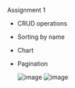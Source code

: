 Assignment 1
- CRUD operations
- Sorting by name
- Chart 
- Pagination

  
  ![image](https://github.com/georgianapetricele/MPP/assets/115110913/7960eb38-26ea-42db-907f-7f5b7f16bb48)
  ![image](https://github.com/georgianapetricele/MPP/assets/115110913/c2d177d7-6a4a-494e-9707-612d1e0279eb)

